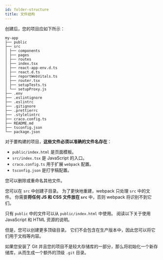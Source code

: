 ```yaml
---
id: folder-structure
title: 文件结构
---
```


创建后，您的项目应如下所示：

```
my-app
├── public
├── src
│ ├── components
│ ├── pages
│ ├── routes
│ ├── index.tsx
│ ├── react-app-env.d.ts
│ ├── react.d.ts
│ ├── reportWebVitals.ts
│ ├── router.tsx
│ ├── setupTests.ts
│ └── setupProxy.js
├── .env
├── .eslintignore
├── .eslintrc
├── .gitignore
├── .prettierrc
├── .stylelintrc
├── craco.config.ts
├── README.md
├── tsconfig.json
└── package.json

```

对于要构建的项目，**这些文件必须以准确的文件名存在**：

- `public/index.html` 是页面模板。
- `src/index.tsx` 是 JavaScript 的入口。
- `craco.config.ts` 用于扩展 `webpack` 配置。
- `tsconfig.json` 是打字稿配置。

您可以删除或重命名其他文件。

您可以在 `src` 中创建子目录。 为了更快地重建，webpack 只处理 `src` 中的文件。 你需要**将任何 JS 和 CSS 文件放在 `src`** 中，否则 webpack 将识别不到它们。

只有 `public` 中的文件可以从 `public/index.html` 中使用。 阅读以下关于使用 JavaScript 和 HTML 资源的说明。

但是，您可以创建更多顶级目录。 它们不会包含在生产版本中，因此您可以将它们用于文档等内容。

如果您安装了 Git 并且您的项目不是较大存储库的一部分，那么将初始化一个新存储库，从而生成一个额外的顶级 `.git` 目录。
